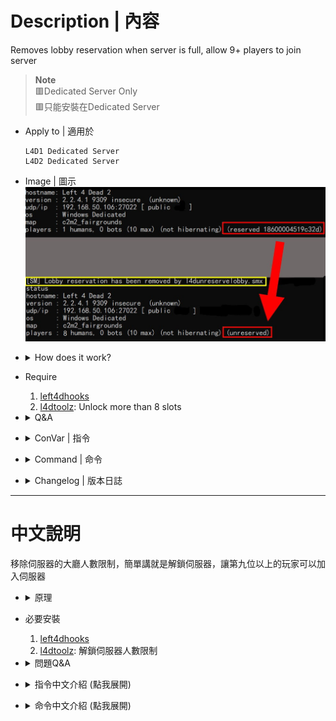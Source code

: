 # Description | 內容
Removes lobby reservation when server is full, allow 9+ players to join server

> __Note__ 
<br/>🟥Dedicated Server Only
<br/>🟥只能安裝在Dedicated Server

* Apply to | 適用於
	```
	L4D1 Dedicated Server
	L4D2 Dedicated Server
	```

* Image | 圖示
<br/>![l4d_unreservelobby_1](image/l4d_unreservelobby_1.jpg)

* <details><summary>How does it work?</summary>

	* (Before) 
		1. If server is lobby reserved and full in gamemode (8 for versus/scavenge lobby, 4 for survival/coop/realism lobby)
			* New players can't join the server even if server still has remaining slots, they can't connect via the console or server browser
		2. If server is lobby reserved and empty (No one in server)
			* Unable to connect server from lobby
	* (After)
		1. Automatically removes lobby reservation once server is full in gamemode (8 for versus/scavenge lobby, 4 for survival/coop/realism lobby)
			* New players is allowed to join the server, they can connect to server via the console or server browser
			* Automatically Set ```sv_allow_lobby_connect_only 0```
		2. Automatically Removes lobby reservation once all players have disconnected
			* Players can connect from a lobby again
			* Automatically Set ```sv_allow_lobby_connect_only``` back to default
	* In short, if you want to play multi slots server, must install
		1. This l4d_unreservelobby plugin
		2. And **l4dtoolz** (see Require below)
</details>

* Require
	1. [left4dhooks](https://forums.alliedmods.net/showthread.php?t=321696)
	2. [l4dtoolz](https://github.com/fbef0102/Game-Private_Plugin/tree/main/Tutorial_教學區/English/Server/Install_Other_File#l4dtoolz): Unlock more than 8 slots

* <details><summary>Q&A</summary>

	* How to install 8+ slots coop/versus server?
		* [Read this](https://github.com/fbef0102/Game-Private_Plugin/tree/main/Tutorial_教學區/English/Game/L4D2/8+_Survivors_In_Coop)

	* What is lobby reserved?
		* Create a lobby -> Server Type: ```Best Avaliable Dedicated``` -> Types ```mm_dedicated_force_servers xxxxxx``` in game console -> Start The Game
			* xxxxx is ip
		* The dedicated server will register with **Steam master server**, and Steam master will send the reserved cookie to your dedicated server
		* Steam master server always tracks and checks your server if your server keeps reserved.
		* Once your server is reserved and not full, Steam master server will try to send random players to your server via matchmaking (finding random game)
	
	* How to check if server is reserved?
		* Type ```status``` in server console
			* If you see ```(reserved xxxxxxx)```, then server is reserved
			* If you see ```(unreserved)```, then server is unreserved

	* What is ```heartbeat``` command?
		* All it does is to force updated server status to steam master server (Such as amount of players, latency and so fort, useful for matchmaking and serverbrowser). 
		* Basically yelling to master server "HEY, I'M STILL ALIVE AND PLEASE GIVE ME PLAYERS"
</details>

* <details><summary>ConVar | 指令</summary>

	* cfg/sourcemod/l4d_unreservelobby.cfg
		```php
		// Automatically unreserve server after server lobby is full in gamemode (8 in versus/scavenge, 4 in coop/survival/realism)
		l4d_unreservelobby_full "1"

		// When player number reaches the following number, server unreserves.
		// 0 = 8 in versus/scavenge, 4 in coop/survival/realism.
		// >0 = Any number greater than zero.
		l4d_unreservelobby_trigger "0"

		// Time interval to send heartbeat command to steam master server if server lobby is not full and reserved (0=Off)
		// Check "Q&A" above if you want to know what heartbeat command is
		l4d_unreservelobby_heartbeat_interval "30.0"
		```
</details>

* <details><summary>Command | 命令</summary>

	* **sm_unreserve - manually force removes the lobby reservation (Adm required: ADMFLAG_ROOT)**
		```php
		sm_unreserve
		```
</details>

* <details><summary>Changelog | 版本日誌</summary>

	* v1.7h (2025-5-12)
	* v1.6h (2025-2-17)
	* v1.5h (2025-2-13)
	* v1.4h (2024-12-28)
		* Update cvars

	* v1.3h (2024-12-20)
	* v1.2h (2024-12-17)
		* Fixed unreserved delay error

	* v1.1h (2024-10-26)
		* Add ```sv_allow_lobby_connect_only 0``` when unreserved
		* Update cvars

	* v1.0h (2024-10-3)
		* Remake code, convert code to latest syntax
		* Fix warnings when compiling.
		* Replace Gamedata with left4dhooks
		* Automatically unreserve server after all playes have disconnected

	* v1.1.1
		* [Original plugin By Downtown1](https://forums.alliedmods.net/showthread.php?t=94415)
</details>

- - - -
# 中文說明
移除伺服器的大廳人數限制，簡單講就是解鎖伺服器，讓第九位以上的玩家可以加入伺服器

* <details><summary>原理</summary>

	* (裝插件之前)
		1. 當伺服器有大廳reserved cookie且模式滿人時(對抗/清道夫: 8人已滿, 戰役/生存/寫實: 4人已滿)
			* 其他玩家均不能再加入伺服器，即使有設置伺服器30個位子依然無法加入
		2. 當伺服器有大廳reserved cookie且沒人時(所有玩家已離開)
			* 無法從大廳匹配到伺服器

	* (裝插件之後)
		1. 當伺服器有大廳reserved cookie且模式滿人時(對抗/清道夫: 8人已滿, 戰役/生存/寫實: 4人已滿)
			* 自動移除動態大廳reserved cookie
			* 設置指令```sv_allow_lobby_connect_only 0```
			* 其他玩家可透過IP直連或是伺服器瀏覽加入遊戲
		2. 當伺服器所有玩家離開沒人時，自動移除大廳reserved cookie，不再恢復
			* 玩家可以再次從大廳匹配到伺服器
			* 指令 ```sv_allow_lobby_connect_only``` 恢復預設

	* 總結白話講: 當你想開多人伺服器時，需要安裝
		1. 此插件
		2. 與**l4dtoolz** (查看下方"必要安裝")
</details>

* 必要安裝
	1. [left4dhooks](https://forums.alliedmods.net/showthread.php?t=321696)
	2. [l4dtoolz](https://github.com/fbef0102/Game-Private_Plugin/tree/main/Tutorial_教學區/Chinese_繁體中文/Server/安裝其他檔案教學#安裝l4dtoolz): 解鎖伺服器人數限制

* <details><summary>問題Q&A</summary>

	* 怎麼開多人房?
		* [教學文章](https://github.com/fbef0102/Game-Private_Plugin/tree/main/Tutorial_教學區/Chinese_繁體中文/Game/L4D2/8位玩家遊玩戰役模式)

	* 什麼是大廳匹配?
		* [開大廳，匹配](https://github.com/fbef0102/Game-Private_Plugin/tree/main/Tutorial_教學區/Chinese_繁體中文/Server/安裝伺服器與插件#如何從大廳匹配到專屬伺服器)

	* 什麼是大廳reserved cookie?
		1. 中文是預定的餅乾(X)，表示飯店已預設房間，已經被訂走的房間無法給其他人入住
		2. 當專屬伺服器被大廳匹配時，會註冊至**Steam Master Server**(也就是Steam主伺服器)，Steam Master會產生一串代碼給專屬伺服器，此代碼就是reserved cookie
		3. 只要你的專屬伺服器保持reserved，Steam Master就會持續追蹤並檢查你的專屬伺服器狀態
		4. 當Steam Master發現你伺服器狀態是reserved且還有空位時，就會持續吸引路人進來 (路人找遊戲匹配時會被騙進來的意思)

	* 怎麼知道伺服器有大廳reserved cookie?
		1. 遊戲控制台或伺服器後台輸入```status```，如果看到```(reserved xxxxx)```，那就是有，反之亦然

	* 有大廳reserved cookie時
		1. 模式沒有滿人時
			* 伺服器會吸路人匹配進來
		2. 模式滿人時 (對抗/清道夫: 8人, 戰役/生存/寫實: 4人)，其他玩家均不能再加入伺服器，即使伺服器設置30個位子依然無法加入
			* 無法直連
			* 無法加入好友房間
			* 無法從伺服器瀏覽加入
			* 伺服器停止吸路人匹配進來

	* 無大廳reserved cookie時
		1. 模式沒有滿人時
			* 伺服器停止吸路人匹配進來
		2. 模式滿人時(對抗/清道夫: 8人, 戰役/生存/寫實: 4人)，其他玩家可以加入伺服器
			* 可直連
			* 可加入好友房間
			* 可從伺服器瀏覽加入
			* 伺服器停止吸路人匹配進來

	* 何時會有大廳reserved cookie?
		1. 設置指令```sv_allow_lobby_connect_only 1```，且第一位玩家透過以下方式加入伺服器
			* 直連```connect```
			* 從```openserverbrowser列表```或```steam群組伺服器```瀏覽加入
			* 大廳匹配

		2. 設置指令```sv_allow_lobby_connect_only 0```，且第一位玩家透過以下方式加入伺服器
			* 大廳匹配

	* ```sv_allow_lobby_connect_only```與大廳之間的關係圖, [圖來源: Hatsune-Imagine/l4d2-plugins/l4d2_unreservelobby](https://github.com/Hatsune-Imagine/l4d2-plugins/tree/main/l4d2_unreservelobby)
	<br/>![l4d_unreservelobby_2](image/l4d_unreservelobby_2.jpg)

	* 什麼是 ```heartbeat``` 指令?
		* 強制更新伺服器狀態至 Steam Master Server (譬如: 玩家數量、延遲、地區...). 
		* 告訴 Steam Master "嘿! 我這伺服器還他馬活著，請分配路人玩家給我"

	> 詳細功能依然有很多未解之謎，問就是Valve的鍋，我們吃瓜就好
</details>

* <details><summary>指令中文介紹 (點我展開)</summary>

	* cfg/sourcemod/l4d_unreservelobby.cfg
		```php
		// 當伺服器有大廳reserved cookie且模式滿人時(對抗/清道夫: 8人已滿, 戰役/生存/寫實: 4人已滿)，自動移除動態大廳reserved cookie
		l4d_unreservelobby_full "1"

		// 當伺服器內玩家人數達到以下數值, 則移除動態大廳reserved cookie.
		// 0 = 對抗/清道夫下8人, 戰役/生存/寫實下4人
		// >0 = 任何大於0的自定義人數
		l4d_unreservelobby_trigger "0"

		// (如果伺服器是reserved且還有空位的時候) 每隔一段時間傳送 heartbeat 指令，將伺服器狀態更新至Steam Master Server
		// (0=關閉此功能, heartbeat指令介紹 請查看上方問題Q&A)
		l4d_unreservelobby_heartbeat_interval "30.0"
		```
</details>

* <details><summary>命令中文介紹 (點我展開)</summary>

	* **sm_unreserve - 輸入此指令手動移除大廳reserved cookie (權限: ADMFLAG_ROOT)**
		```php
		sm_unreserve
		```
</details>